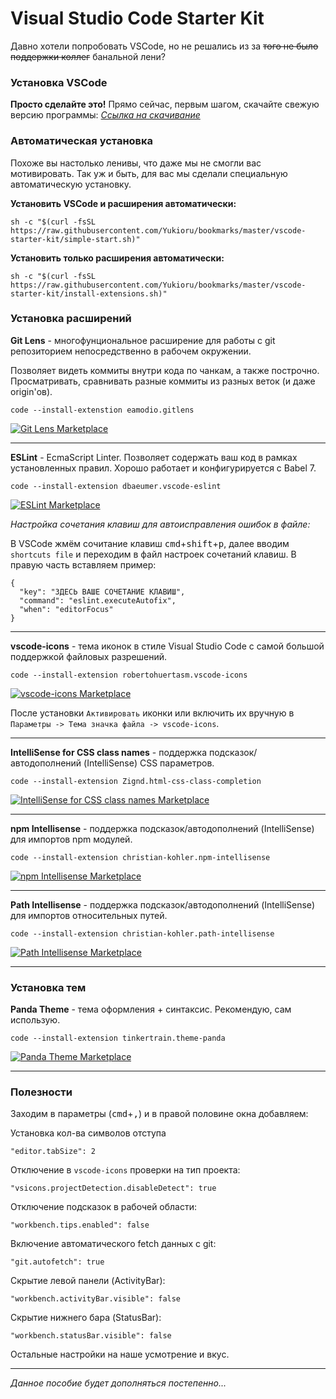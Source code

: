 # Visual Studio Code Starter Kit

Давно хотели попробовать VSCode, но не решались из за ~~того не было поддержки коллег~~ банальной лени?

### Установка VSCode

**Просто сделайте это!** Прямо сейчас, первым шагом, скачайте свежую версию программы: *[Ссылка на скачивание](https://code.visualstudio.com/download)*

### Автоматическая установка

Похоже вы настолько ленивы, что даже мы не смогли вас мотивировать. Так уж и быть, для вас мы сделали специальную автоматическую установку.

**Установить VSCode и расширения автоматически:**

```
sh -c "$(curl -fsSL https://raw.githubusercontent.com/Yukioru/bookmarks/master/vscode-starter-kit/simple-start.sh)"
```

**Установить только расширения автоматически:**

```
sh -c "$(curl -fsSL https://raw.githubusercontent.com/Yukioru/bookmarks/master/vscode-starter-kit/install-extensions.sh)"
```

### Установка расширений

**Git Lens** - многофунциональное расширение для работы с git репозиторием непосредственно в рабочем окружении.

Позволяет видеть коммиты внутри кода по чанкам, а также построчно. Просматривать, сравнивать разные коммиты из разных веток (и даже origin'ов). 

`code --install-extenstion eamodio.gitlens`

[![Git Lens Marketplace](https://img.shields.io/badge/Marketplace-Git%20Lens-blue.svg?style=flat-square)](https://marketplace.visualstudio.com/items?itemName=eamodio.gitlens)

-------

**ESLint** - EcmaScript Linter. Позволяет содержать ваш код в рамках установленных правил. Хорошо работает и конфигурируется с Babel 7.

`code --install-extension dbaeumer.vscode-eslint`

[![ESLint Marketplace](https://img.shields.io/badge/Marketplace-ESLint-blue.svg?style=flat-square)](https://marketplace.visualstudio.com/items?itemName=dbaeumer.vscode-eslint)

*Настройка сочетания клавиш для автоисправления ошибок в файле:*

В VSCode жмём сочитание клавиш <kbd>cmd</kbd>+<kbd>shift</kbd>+<kbd>p</kbd>, далее вводим `shortcuts file` и переходим в файл настроек сочетаний клавиш. В правую часть вставляем пример:
```
{
  "key": "ЗДЕСЬ ВАШЕ СОЧЕТАНИЕ КЛАВИШ",
  "command": "eslint.executeAutofix",
  "when": "editorFocus"
}
```

-------

**vscode-icons** - тема иконок в стиле Visual Studio Code с самой большой поддержкой файловых разрешений.

`code --install-extension robertohuertasm.vscode-icons`

[![vscode-icons Marketplace](https://img.shields.io/badge/Marketplace-vscode--icons-blue.svg?style=flat-square)](https://marketplace.visualstudio.com/items?itemName=robertohuertasm.vscode-icons)

После установки `Активировать` иконки или включить их вручную в `Параметры -> Тема значка файла -> vscode-icons`.

-------

**IntelliSense for CSS class names** - поддержка подсказок/автодополнений (IntelliSense) CSS параметров.

`code --install-extension Zignd.html-css-class-completion`

[![IntelliSense for CSS class names Marketplace](https://img.shields.io/badge/Marketplace-IntelliSense%20for%20CSS%20class%20names-blue.svg?style=flat-square)](https://marketplace.visualstudio.com/items?itemName=Zignd.html-css-class-completion)

-------

**npm Intellisense** - поддержка подсказок/автодополнений (IntelliSense) для импортов npm модулей.

`code --install-extension christian-kohler.npm-intellisense`

[![npm Intellisense Marketplace](https://img.shields.io/badge/Marketplace-npm%20Intellisense-blue.svg?style=flat-square)](https://marketplace.visualstudio.com/items?itemName=christian-kohler.npm-intellisense)

-------

**Path Intellisense** - поддержка подсказок/автодополнений (IntelliSense) для импортов относительных путей.

`code --install-extension christian-kohler.path-intellisense`

[![Path Intellisense Marketplace](https://img.shields.io/badge/Marketplace-Path%20Intellisense-blue.svg?style=flat-square)](https://marketplace.visualstudio.com/items?itemName=christian-kohler.path-intellisense)

-------

### Установка тем

**Panda Theme** - тема оформления + синтаксис. Рекомендую, сам использую.

`code --install-extension tinkertrain.theme-panda`

[![Panda Theme Marketplace](https://img.shields.io/badge/Marketplace-Panda%20Theme-blue.svg?style=flat-square)](https://marketplace.visualstudio.com/items?itemName=tinkertrain.theme-panda)

-------

### Полезности

Заходим в параметры (<kbd>cmd</kbd>+<kbd>,</kbd>) и в правой половине окна добавляем:


Установка кол-ва символов отступа
```
"editor.tabSize": 2
```

Отключение в `vscode-icons` проверки на тип проекта:
```
"vsicons.projectDetection.disableDetect": true
```

Отключение подсказок в рабочей области:
```
"workbench.tips.enabled": false
```

Включение автоматического fetch данных с git:
```
"git.autofetch": true
```

Скрытие левой панели (ActivityBar):
```
"workbench.activityBar.visible": false
```

Скрытие нижнего бара (StatusBar):
```
"workbench.statusBar.visible": false
```

Остальные настройки на наше усмотрение и вкус.

-------

*Данное пособие будет дополняться постепенно...*